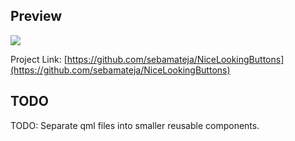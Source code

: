 ## Preview
![](Preview.gif)

Project Link: [https://github.com/sebamateja/NiceLookingButtons](https://github.com/sebamateja/NiceLookingButtons)

## TODO
TODO: Separate qml files into smaller reusable components.
